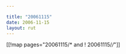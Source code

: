 ```yaml
---

title: "20061115"
date: 2006-11-15
layout: rut
---
```


[[!map pages="20061115/* and ! 20061115/*/*"]]
